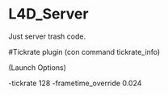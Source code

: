 # L4D_Server
Just server trash code.

#Tickrate plugin
(con command tickrate_info)  

(Launch Options)  

-tickrate 128 -frametime_override 0.024

